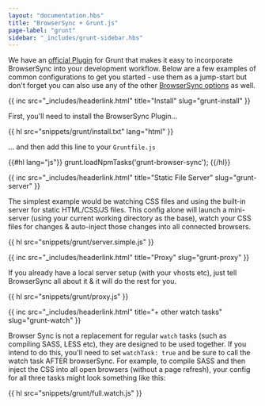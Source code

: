 ```yaml
---
layout: "documentation.hbs"
title: "BrowserSync + Grunt.js"
page-label: "grunt"
sidebar: "_includes/grunt-sidebar.hbs"
---
```


We have an [official Plugin]({{site.links.grunt-github}}) for Grunt that makes it easy to incorporate
BrowserSync into your development workflow. Below are a few examples of common configurations to get you started - use them
as a jump-start but don't forget you can also use any of the other [BrowserSync options]({{site.links.options}}) as well.

{{ inc src="_includes/headerlink.html" title="Install" slug="grunt-install" }}

First, you'll need to install the BrowserSync Plugin...

{{ hl src="snippets/grunt/install.txt" lang="html" }}

... and then add this line to your `Gruntfile.js`

{{#hl lang="js"}}
grunt.loadNpmTasks('grunt-browser-sync');
{{/hl}}

{{ inc src="_includes/headerlink.html" title="Static File Server" slug="grunt-server" }}

The simplest example would be watching CSS files and using the built-in server for static
HTML/CSS/JS files. This config alone will launch a mini-server (using your current working directory
as the base), watch your CSS files for changes & auto-inject those changes into all connected browsers. 

{{ hl src="snippets/grunt/server.simple.js" }}

{{ inc src="_includes/headerlink.html" title="Proxy" slug="grunt-proxy" }}

If you already have a local server setup (with your vhosts etc), just tell BrowserSync all about it & it will do the rest for you.

{{ hl src="snippets/grunt/proxy.js" }}

{{ inc src="_includes/headerlink.html" title="+ other watch tasks" slug="grunt-watch" }}

Browser Sync is not a replacement for regular `watch` tasks (such as compiling SASS, LESS etc), 
they are designed to be used together. If you intend to do this, you'll need to set `watchTask: true` and be sure to call 
the watch task AFTER browserSync. For example, to compile SASS and then inject the CSS into all open browsers 
(without a page refresh), your config for all three tasks might look something like this:

{{ hl src="snippets/grunt/full.watch.js" }}
